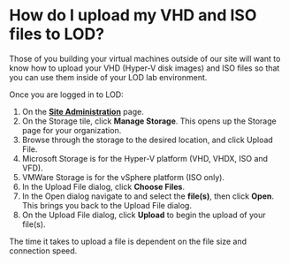 # How do I upload my VHD and ISO files to LOD?

Those of you building your virtual machines outside of our site will want to know how to upload your VHD (Hyper-V disk images) and ISO files so that you can use them inside of your LOD lab environment.

Once you are logged in to LOD:

1. On the **[Site Administration](https://labondemand.com/Admin)** page.
1. On the Storage tile, click **Manage Storage**. This opens up the Storage page for your organization.
1. Browse through the storage to the desired location, and click Upload File. 
  1. Microsoft Storage is for the Hyper-V platform (VHD, VHDX, ISO and VFD).
  1. VMWare Storage is for the vSphere platform (ISO only).
1. In the Upload File dialog, click **Choose Files**. 
1. In the Open dialog navigate to and select the **file(s)**, then click **Open**. This brings you back to the Upload File dialog.
1. On the Upload File dialog, click **Upload** to begin the upload of your file(s).

The time it takes to upload a file is dependent on the file size and connection speed.
